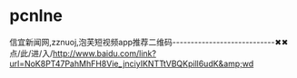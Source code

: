 # pcnlne
信宜新闻网,zznuoj,泡芙短视频app推荐二维码----------------------------✖✖点/此/进/入/http://www.baidu.com/link?url=NoK8PT47PahMhFH8Vie_jnciyIKNTTtVBQKpill6udK&amp;wd
